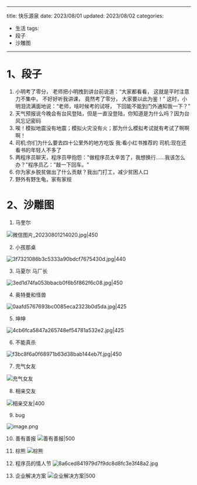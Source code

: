 
---
title: 快乐源泉
date: 2023/08/01
updated: 2023/08/02
categories:
  - 生活
tags:
  - 段子
  - 沙雕图
---

# 1、段子

1. 小明考了零分， 老师把小明拽到讲台前说道：“大家都看看， 这就是平时注意力不集中， 不好好听我讲课， 竟然考了零分， 大家要以此为鉴！” 这时，小明泪流满面地说：“老师，啥时候考的试呀， 下回能不能到门外通知我一下？”
2. 天气预报说今晚会有台风登陆，但是一直没登陆，你知道是为什么吗？因为台风忘记密码
3. 唉！模拟地震没有地震；模拟火灾没有火；那为什么模拟考试就有考试了啊啊啊！
4. 司机:你们为什么要去四十公里外的地方吃饭 我:看小红书推荐的 司机:现在还看书的年轻人不多了
5. 两程序员聊天，程序员甲抱怨："做程序员太辛苦了，我想换行……我该怎么办？"程序员乙："敲一下回车。"
6. 你为家乡脱贫做出了什么贡献？我出门打工，减少贫困人口
7. 野外有野生龟，家有家规



# 2、沙雕图

1. 马奎尔

![微信图片_20230801214020.jpg|450](https://yancey-note-img.oss-cn-beijing.aliyuncs.com/202308012146393.jpg)

2. 小孩那桌

![3f7321086b3c5333a90bdcf7675430d.jpg|440](https://yancey-note-img.oss-cn-beijing.aliyuncs.com/202308012148418.jpg)

3. 马夏尔 马厂长

![3ed1d74fa053bbacb0f6b5f862f6c08.jpg|450](https://yancey-note-img.oss-cn-beijing.aliyuncs.com/202308012149967.jpg)


4. 奥特曼和怪兽

![0aafd5767693bc0085eca2323b0d5da.jpg|425](https://yancey-note-img.oss-cn-beijing.aliyuncs.com/202308012149723.jpg)

5. 坤坤

![4cb6fca5847a265748ef54781a532e2.jpg|425](https://yancey-note-img.oss-cn-beijing.aliyuncs.com/202308012150033.jpg)

6. 不能真杀

![f3bc8f6a0f68971b63d38bab144eb7f.jpg|450](https://yancey-note-img.oss-cn-beijing.aliyuncs.com/202308012151766.jpg)

7. 充气女友

![充气女友](https://yancey-note-img.oss-cn-beijing.aliyuncs.com/202308022222086.jpg)

8. 相亲交友

![相亲交友|400](https://yancey-note-img.oss-cn-beijing.aliyuncs.com/202308041600016.jpg)

9. bug

![image.png](https://yancey-note-img.oss-cn-beijing.aliyuncs.com/202308181402278.png)

10. 善有善报
![善有善报|500](https://yancey-note-img.oss-cn-beijing.aliyuncs.com/202308222147229.jpg)

11. 棕熊
![棕熊](https://yancey-note-img.oss-cn-beijing.aliyuncs.com/202308222149675.jpg)

12. 程序员的情人节
![8a6ced841979d7f9dc8d8fc3e3f48a2.jpg](https://yancey-note-img.oss-cn-beijing.aliyuncs.com/202308222156761.jpg)

13. 企业解决方案
![企业解决方案|500](https://yancey-note-img.oss-cn-beijing.aliyuncs.com/202308231441866.png)
